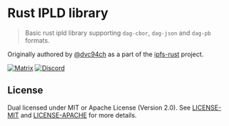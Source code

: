 # Rust IPLD library

> Basic rust ipld library supporting `dag-cbor`, `dag-json` and `dag-pb` formats.

Originally authored by [@dvc94ch](https://github.com/dvc94ch) as a part of the [ipfs-rust](https://github.com/ipfs-rust/) project.

[![Matrix](https://img.shields.io/badge/matrix-%23rust_ipfs%3Amatrix.org-blue.svg)](https://riot.im/app/#/room/#rust-ipfs:matrix.org) [![Discord](https://img.shields.io/discord/475789330380488707?color=blueviolet&label=discord)](https://discord.gg/9E5SFvW)

## License

Dual licensed under MIT or Apache License (Version 2.0). See [LICENSE-MIT](./LICENSE-MIT) and [LICENSE-APACHE](./LICENSE-APACHE) for more details.
